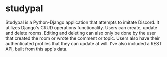 # studypal

Studypal is a Python-Django application that attempts to imitate Discord. It utilizes Django's CRUD operations functionality. Users can create, update and delete rooms. Editing and deleting can also only be done by the user that created the room or wrote the comment or topic. Users also have their authenticated profiles that they can update at will.
I've also included a REST API, built from this app's data.
